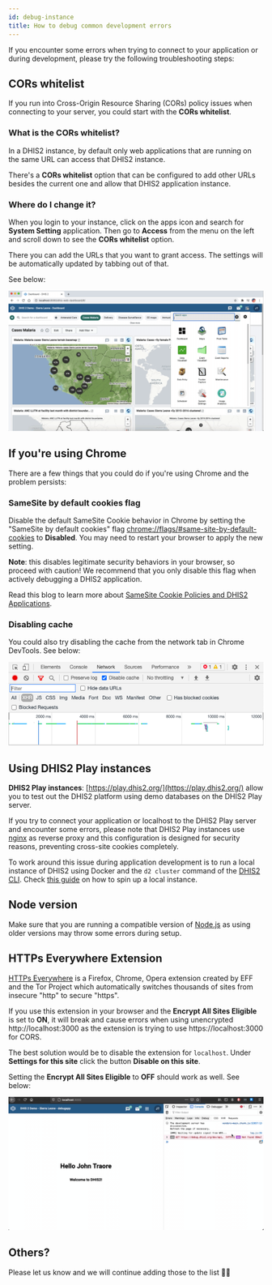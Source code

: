 ```yaml
---
id: debug-instance
title: How to debug common development errors
---
```


If you encounter some errors when trying to connect to your application or during development, please try the following troubleshooting steps: 

##  CORs whitelist

If you run into Cross-Origin Resource Sharing (CORs) policy issues when connecting to your server, you could start with the **CORs whitelist**. 

### What is the CORs whitelist?

In a DHIS2 instance, by default only web applications that are running on the same URL can access that DHIS2 instance. 

There's a **CORs whitelist** option that can be configured to add other URLs besides the current one and allow that DHIS2 application instance. 

### Where do I change it? 

When you login to your instance, click on the apps icon and search for **System Setting** application. Then go to **Access** from the menu on the left and scroll down to see the **CORs whitelist** option. 

There you can add the URLs that you want to grant access. The settings will be automatically updated by tabbing out of that. 

See below:

![](./assets/cors-whitelist.gif)

## If you're using Chrome 

There are a few things that you could do if you're using Chrome and the problem persists: 

### SameSite by default cookies flag

Disable the default SameSite Cookie behavior in Chrome by setting the "SameSite by default cookies" flag [chrome://flags/#same-site-by-default-cookies](chrome://flags/#same-site-by-default-cookies) to **Disabled**. You may need to restart your browser to apply the new setting. 

**Note**: this disables legitimate security behaviors in your browser, so proceed with caution! We recommend that you only disable this flag when actively debugging a DHIS2 application. 

Read this blog to learn more about [SameSite Cookie Policies and DHIS2 Applications](../../blog/cross-origin-cookies).  

### Disabling cache

You could also try disabling the cache from the network tab in Chrome DevTools. See below:

![](./assets/disable-cache.png)

## Using DHIS2 Play instances

**DHIS2 Play instances**: [https://play.dhis2.org/](https://play.dhis2.org/) allow you to test out the DHIS2 platform using demo databases on the DHIS2 Play server. 

If you try to connect your application or localhost to the DHIS2 Play server and encounter some errors, please note that DHIS2 Play instances use [nginx](https://nginx.org/) as reverse proxy and this configuration is designed for security reasons, preventing cross-site cookies completely. 

To work around this issue during application development is to run a local instance of DHIS2 using Docker and the `d2 cluster` command of the [DHIS2 CLI](https://cli.dhis2.nu/#/commands/d2-cluster). Check [this guide](./spin-up-local-instance) on how to spin up a local instance. 

## Node version

Make sure that you are running a compatible version of [Node.js](https://nodejs.org/en/download/) as using older versions may throw some errors during setup. 

## HTTPs Everywhere Extension 

[HTTPs Everywhere](https://www.eff.org/https-everywhere) is a Firefox, Chrome, Opera extension created by EFF and the Tor Project which automatically switches thousands of sites from insecure "http" to secure "https". 

If you use this extension in your browser and the **Encrypt All Sites Eligible** is set to **ON**, it will break and cause errors when using unencrypted http://localhost:3000 as the extension is trying to use https://localhost:3000 for CORS. 

The best solution would be to disable the extension for `localhost`. Under **Settings for this site** click the button **Disable on this site**.  

Setting the **Encrypt All Sites Eligible** to **OFF** should work as well. See below: 

![](./assets/https-everywhere.gif)

## Others?

Please let us know and we will continue adding those to the list 👌🏽 